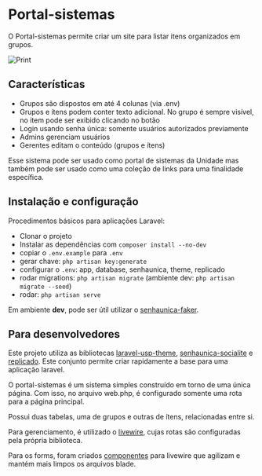 # Portal-sistemas

O Portal-sistemas permite criar um site para listar itens organizados em grupos.

![Print](docs/print.png)

## Características

* Grupos são dispostos em até 4 colunas (via .env)
* Grupos e ítens podem conter texto adicional. No grupo é sempre visível, no item pode ser exibido clicando no botão <img src="docs/caret-down.png" width="12px">
* Login usando senha única: somente usuários autorizados previamente
* Admins gerenciam usuários
* Gerentes editam o conteúdo (grupos e ítens)

Esse sistema pode ser usado como portal de sistemas da Unidade mas também pode ser usado como uma coleção de links para uma finalidade específica.

## Instalação e configuração

Procedimentos básicos para aplicações Laravel:

* Clonar o projeto
* Instalar as dependências com `composer install --no-dev`
* copiar o `.env.example` para `.env`
* gerar chave: `php artisan key:generate`
* configurar o `.env`: app, database, senhaunica, theme, replicado
* rodar migrations: `php artisan migrate` (ambiente dev: `php artisan migrate --seed`)
* rodar: `php artisan serve`

Em ambiente **dev**, pode ser útil utilizar o [senhaunica-faker](https://github.com/uspdev/senhaunica-faker/).

## Para desenvolvedores

Este projeto utiliza as bibliotecas [laravel-usp-theme](https://github.com/uspdev/laravel-usp-theme/), [senhaunica-socialite](https://github.com/uspdev/senhaunica-socialite/) e [replicado](https://github.com/uspdev/replicado/). Este conjunto permite criar rapidamente a base para uma aplicação laravel.

O portal-sistemas é um sistema simples construído em torno de uma única página. Com isso, no arquivo web.php, é configurado somente uma rota para a página principal. 

Possui duas tabelas, uma de grupos e outras de ítens, relacionadas entre si. 

Para gerenciamento, é utilizado o [livewire](https://laravel-livewire.com/), cujas rotas são configuradas pela própria biblioteca.

Para os forms, foram criados [componentes](https://laravel.com/docs/8.x/blade#components) para livewire que agilizam e mantém mais limpos os arquivos blade.
